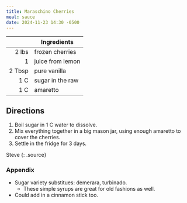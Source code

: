 ```yaml
---
title: Maraschino Cherries
meal: sauce
date: 2024-11-23 14:30 -0500
---
```


|| Ingredients |
|-:|-|
2 lbs  | frozen cherries
1      | juice from lemon
2 Tbsp | pure vanilla
1 C    | sugar in the raw
1 C    | amaretto

## Directions

1. Boil sugar in 1 C water to dissolve.
2. Mix everything together in a big mason jar, using enough amaretto to cover the cherries.
3. Settle in the fridge for 3 days.

Steve
{: .source}

### Appendix

* Sugar variety substitues: demerara, turbinado.
  * These simple syrups are great for old fashions as well.
* Could add in a cinnamon stick too.
